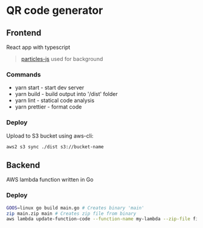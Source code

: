 # QR code generator

## Frontend
React app with typescript
> [particles-js](https://github.com/VincentGarreau/particles.js/) used for background

### Commands
- yarn start - start dev server
- yarn build - build output into '/dist' folder
- yarn lint - statical code analysis
- yarn prettier - format code
### Deploy
Upload to S3 bucket using aws-cli:
```
aws2 s3 sync ./dist s3://bucket-name
```

## Backend
AWS lambda function written in Go

### Deploy
```sh
GOOS=linux go build main.go # Creates binary 'main'
zip main.zip main # Creates zip file from binary
aws lambda update-function-code --function-name my-lambda --zip-file fileb://main.zip ## Uploads code to AWS lambda
```